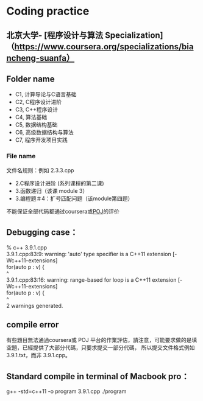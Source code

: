# Coding practice

## 北京大学- [程序设计与算法 Specialization]（https://www.coursera.org/specializations/biancheng-suanfa）

## Folder name
- C1, 计算导论与C语言基础
- C2, C程序设计进阶
- C3, C++程序设计
- C4, 算法基础
- C5, 数据结构基础
- C6, 高级数据结构与算法
- C7, 程序开发项目实践

### File name
文件名规则：例如 2.3.3.cpp
* 2.C程序设计进阶 (系列课程的第二课)
* 3.函数递归（该课 module 3）
* 3.编程题＃4：扩号匹配问题（该module第四题）

不能保证全部代码都通过coursera或[POJ](http://pkuic.openjudge.cn/)的评价



## Debugging case：  
% c++ 3.9.1.cpp  
3.9.1.cpp:83:9: warning: 'auto' type specifier is a C++11 extension [-Wc++11-extensions]  
for(auto p : v) {  
^  
3.9.1.cpp:83:16: warning: range-based for loop is a C++11 extension [-Wc++11-extensions]  
for(auto p : v) {  
^  
2 warnings generated.  


## compile error
有些題目無法通過coursera或 POJ 平台的作業評估，請注意，可能要求做的是填空題，已經提供了大部分代碼，只要求提交一部分代碼，
所以提交文件格式例如 3.9.1.txt，而非 3.9.1.cpp。


## Standard compile in terminal of Macbook pro：  
g++ -std=c++11 -o program 3.9.1.cpp
./program 

